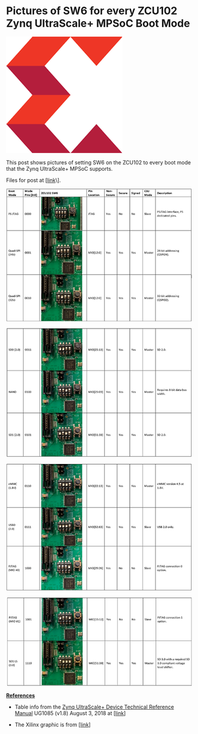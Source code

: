 # Pictures of SW6 for every ZCU102 Zynq UltraScale+ MPSoC Boot Mode

![xilinx_logo_1](xilinx_logo_1.png)

This post shows pictures of setting SW6 on the ZCU102 to every boot mode that the Zynq UltraScale+ MPSoC supports.

Files for post at \[[link](https://drive.google.com/open?id=1wCCpDEmOhSjDTBv642QxYfaZ7XQmIj8_)\].

![boot_modes_page_1_2](boot_modes_page_1_2.png)

![boot_modes_page_2_3](boot_modes_page_2_3.png)

![boot_modes_page_3_4](boot_modes_page_3_4.png)

![boot_modes_page_4_5](boot_modes_page_4_5.png)

**<u><span>References</span></u>**

-   Table info from the <u><span>Zynq UltraScale+ Device Technical Reference Manual</span></u> UG1085 (v1.8) August 3, 2018 at \[[link](https://www.xilinx.com/support/documentation/user_guides/ug1085-zynq-ultrascale-trm.pdf)\]
    
-   The Xilinx graphic is from \[[link](https://pbs.twimg.com/profile_images/535545777020338176/pEWdIYq__400x400.png)\]